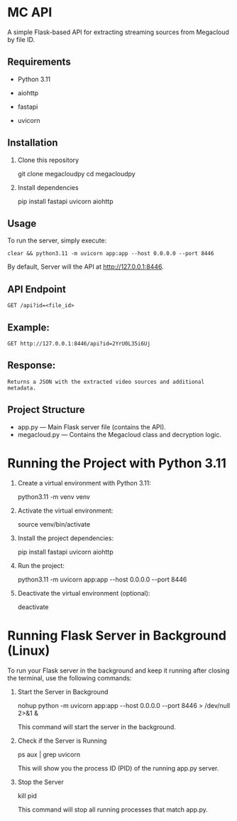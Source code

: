 # MC API

A simple Flask-based API for extracting streaming sources from Megacloud by file ID.

## Requirements

- Python 3.11

- aiohttp
- fastapi
- uvicorn

## Installation

1. Clone this repository

   git clone megacloudpy
   cd megacloudpy

2. Install dependencies

   pip install fastapi uvicorn aiohttp

## Usage

To run the server, simply execute:

    clear && python3.11 -m uvicorn app:app --host 0.0.0.0 --port 8446

By default, Server will the API at http://127.0.0.1:8446.

## API Endpoint

    GET /api?id=<file_id>

## Example:

    GET http://127.0.0.1:8446/api?id=2YrU0L35i6Uj

## Response:

    Returns a JSON with the extracted video sources and additional metadata.

## Project Structure

- app.py — Main Flask server file (contains the API).
- megacloud.py — Contains the Megacloud class and decryption logic.

# Running the Project with Python 3.11

1. Create a virtual environment with Python 3.11:

   python3.11 -m venv venv

2. Activate the virtual environment:

   source venv/bin/activate

3. Install the project dependencies:

   pip install fastapi uvicorn aiohttp

4. Run the project:

   python3.11 -m uvicorn app:app --host 0.0.0.0 --port 8446

5. Deactivate the virtual environment (optional):

   deactivate

# Running Flask Server in Background (Linux)

To run your Flask server in the background and keep it running after closing the terminal, use the following commands:

1. Start the Server in Background

   nohup python -m uvicorn app:app --host 0.0.0.0 --port 8446 > /dev/null 2>&1 &

   This command will start the server in the background.

2. Check if the Server is Running

   ps aux | grep uvicorn

   This will show you the process ID (PID) of the running app.py server.

3. Stop the Server

   kill pid

   This command will stop all running processes that match app.py.
